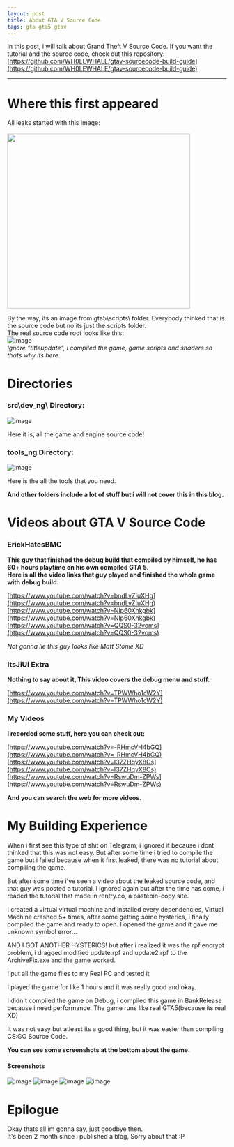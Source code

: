 ```yaml
---
layout: post
title: About GTA V Source Code
tags: gta gta5 gtav
---
```


In this post, i will talk about Grand Theft V Source Code.
If you want the tutorial and the source code, check out this repository: [https://github.com/WH0LEWHALE/gtav-sourcecode-build-guide](https://github.com/WH0LEWHALE/gtav-sourcecode-build-guide)

---

# Where this first appeared

All leaks started with this image:<br><br>
<img src="https://github.com/WH0LEWHALE/WH0LEWHALE.github.io/assets/146978592/69f05d2b-65a7-4344-985f-79a8c6cee96d" width="420" height="400">

By the way, its an image from gta5\scripts\ folder. Everybody thinked that is the source code but no its just the scripts folder.<br>
The real source code root looks like this:<br>
![image](https://github.com/WH0LEWHALE/WH0LEWHALE.github.io/assets/146978592/0b44bf4c-596a-44e8-b6c0-51f4947cda87)<br>
*Ignore "titleupdate", i compiled the game, game scripts and shaders so thats why its here.*

# Directories

### src\dev_ng\ Directory:
![image](https://github.com/WH0LEWHALE/WH0LEWHALE.github.io/assets/146978592/506402e3-a700-4642-a6bf-b438704dfec8)

Here it is, all the game and engine source code!

### tools_ng Directory:
![image](https://github.com/WH0LEWHALE/WH0LEWHALE.github.io/assets/146978592/de1163c4-76fd-4e12-aeb9-4e7400345bc2)

Here is the all the tools that you need. 

**And other folders include a lot of stuff but i will not cover this in this blog.**

# Videos about GTA V Source Code

### ErickHatesBMC

**This guy that finished the debug build that compiled by himself, he has 60+ hours playtime on his own compiled GTA 5.<br>
Here is all the video links that guy played and finished the whole game with debug build:**

[https://www.youtube.com/watch?v=bndLvZIuXHg](https://www.youtube.com/watch?v=bndLvZIuXHg)<br>
[https://www.youtube.com/watch?v=Nlp60Xhkgbk](https://www.youtube.com/watch?v=Nlp60Xhkgbk)<br>
[https://www.youtube.com/watch?v=QQS0-32voms](https://www.youtube.com/watch?v=QQS0-32voms)

*Not gonna lie this guy looks like Matt Stonie XD*

### ItsJiUi Extra

**Nothing to say about it, This video covers the debug menu and stuff.**

[https://www.youtube.com/watch?v=TPWWho1cW2Y](https://www.youtube.com/watch?v=TPWWho1cW2Y)

### My Videos

**I recorded some stuff, here you can check out:**

[https://www.youtube.com/watch?v=-RHmcVH4bGQ](https://www.youtube.com/watch?v=-RHmcVH4bGQ)<br>
[https://www.youtube.com/watch?v=I37ZHqyX8Cs](https://www.youtube.com/watch?v=I37ZHqyX8Cs)<br>
[https://www.youtube.com/watch?v=RswuDm-ZPWs](https://www.youtube.com/watch?v=RswuDm-ZPWs)

**And you can search the web for more videos.**

# My Building Experience

When i first see this type of shit on Telegram, i ignored it because i dont thinked that this was not easy. But after some time i tried to compile the game but i failed because when it first leaked, there was no tutorial about compiling the game.

But after some time i've seen a video about the leaked source code, and that guy was posted a tutorial, i ignored again but after the time has come, i readed the tutorial that made in rentry.co, a pastebin-copy site.

I created a virtual virtual machine and installed every dependencies, Virtual Machine crashed 5+ times, after some getting some hysterics, i finally compiled the game and ready to open. I opened the game and it gave me unknown symbol error...

AND I GOT ANOTHER HYSTERICS! but after i realized it was the rpf encrypt problem, i dragged modified update.rpf and update2.rpf to the ArchiveFix.exe and the game worked.

I put all the game files to my Real PC and tested it

I played the game for like 1 hours and it was really good and okay.

I didn't compiled the game on Debug, i compiled this game in BankRelease because i need performance. The game runs like real GTA5(because its real XD)

It was not easy but atleast its a good thing, but it was easier than compiling CS:GO Source Code.

**You can see some screenshots at the bottom about the game.**

#### Screenshots
![image](https://github.com/WH0LEWHALE/gtav-sourcecode-build-guide/assets/146978592/bbda2dd9-eb61-482b-a55b-02496440b643)
![image](https://github.com/WH0LEWHALE/gtav-sourcecode-build-guide/assets/146978592/6441d5d0-6393-41a1-80c1-f1afe8b03119)
![image](https://github.com/WH0LEWHALE/gtav-sourcecode-build-guide/assets/146978592/c17a2097-13db-49e0-ba4d-b86cec4c74bc)
![image](https://github.com/WH0LEWHALE/gtav-sourcecode-build-guide/assets/146978592/d4ad19d4-b1ce-49f8-a653-b16b70227c93)

# Epilogue

Okay thats all im gonna say, just goodbye then.<br>
It's been 2 month since i published a blog, Sorry about that :P 
